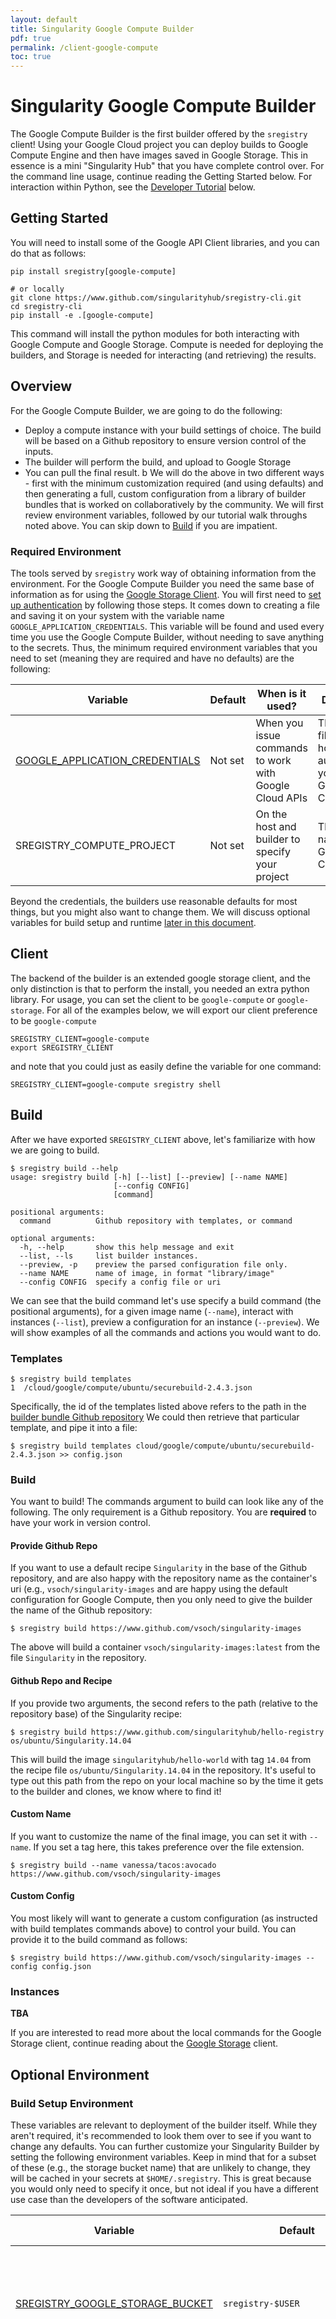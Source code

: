 ```yaml
---
layout: default
title: Singularity Google Compute Builder
pdf: true
permalink: /client-google-compute
toc: true
---
```


# Singularity Google Compute Builder

The Google Compute Builder is the first builder offered by the `sregistry` client! Using your Google Cloud
project you can deploy builds to Google Compute Engine and then have images saved in Google Storage. This
in essence is a mini "Singularity Hub" that you have complete control over. For the command line usage, continue
reading the Getting Started below. For interaction within Python, see the [Developer Tutorial](#developer-tutorial) 
below.

## Getting Started
You will need to install some of the Google API Client libraries, and you can do that as follows:

```
pip install sregistry[google-compute]

# or locally
git clone https://www.github.com/singularityhub/sregistry-cli.git
cd sregistry-cli
pip install -e .[google-compute]
```

This command will install the python modules for both interacting with Google Compute
and Google Storage. Compute is needed for deploying the builders, and Storage is
needed for interacting (and retrieving) the results.

## Overview
For the Google Compute Builder, we are going to do the following:

 - Deploy a compute instance with your build settings of choice. The build will be based on a Github repository to ensure version control of the inputs.
 - The builder will perform the build, and upload to Google Storage
 - You can pull the final result.
b
We will do the above in two different ways - first with the minimum customization required (and using defaults) and then generating a full, custom configuration from a library of builder bundles that is worked on collaboratively by the community.
We will first review environment variables, followed by our tutorial walk throughs noted above. You can skip down to [Build](#build) if you are impatient.


### Required Environment
The tools served by `sregistry` work way of obtaining information from the environment. For the Google Compute Builder you need the same base of information as for using the [Google Storage Client](/sregistry-cli/client-google-storage). You will first need to [set up authentication](https://cloud.google.com/docs/authentication/getting-started) by following those steps. It comes down to creating a file and saving it on your system with the variable name `GOOGLE_APPLICATION_CREDENTIALS`. This variable will be found and used every time you use the Google Compute Builder, without needing to save anything to the secrets. Thus, the minimum required environment variables that you need to set (meaning they are required and have no defaults) are the following:

| Variable | Default | When is it used? | Description |
|----------|---------|------------------|-------------|
| [GOOGLE_APPLICATION_CREDENTIALS](https://cloud.google.com/docs/authentication/getting-started) | Not set | When you issue commands to work with Google Cloud APIs | This is a json file on your host that authenticates you with Google Cloud |
| SREGISTRY_COMPUTE_PROJECT | Not set | On the host and builder to specify your project | This is the name of your Google Cloud Project |

Beyond the credentials, the builders use reasonable defaults for most things, but you might also want to change them. We will discuss optional variables for build setup and runtime [later in this document](#optional-environment).


## Client
The backend of the builder is an extended google storage client, and the only distinction
is that to perform the install, you needed an extra python library. For usage, you can
set the client to be `google-compute` or `google-storage`. For all of the 
examples below, we will export our client preference to be `google-compute`

```
SREGISTRY_CLIENT=google-compute
export SREGISTRY_CLIENT
```
and note that you could just as easily define the variable for one command:

```
SREGISTRY_CLIENT=google-compute sregistry shell
```

## Build
After we have exported `SREGISTRY_CLIENT` above, let's familiarize with how we
are going to build. 

```
$ sregistry build --help
usage: sregistry build [-h] [--list] [--preview] [--name NAME]
                       [--config CONFIG]
                       [command]

positional arguments:
  command          Github repository with templates, or command

optional arguments:
  -h, --help       show this help message and exit
  --list, --ls     list builder instances.
  --preview, -p    preview the parsed configuration file only.
  --name NAME      name of image, in format "library/image"
  --config CONFIG  specify a config file or uri
```

We can see that the build command let's use specify a build command (the positional arguments),
for a given image name (`--name`), interact with instances (`--list`), 
preview a configuration for an instance (`--preview`). We will show examples of all
the commands and actions you would want to do.

### Templates

```
$ sregistry build templates
1  /cloud/google/compute/ubuntu/securebuild-2.4.3.json
```

Specifically, the id of the templates listed above refers to the path in the
[builder bundle Github repository](https://www.github.com/singularityhub/builders) 
We could then retrieve that particular template,  and pipe it into a file:

```
$ sregistry build templates cloud/google/compute/ubuntu/securebuild-2.4.3.json >> config.json
```

### Build
You want to build! The commands argument to build can look like any of the following. The
only requirement is a Github repository. You are **required** to have your work in version
control. 

#### Provide Github Repo
If you want to use a default recipe `Singularity` in the base of the Github repository,
and are also happy with the repository name as the container's uri (e.g., `vsoch/singularity-images`
and are happy using the default configuration for Google Compute, then you only need to give
the builder the name of the Github repository:

```
$ sregistry build https://www.github.com/vsoch/singularity-images
```

The above will build a container `vsoch/singularity-images:latest` from the file 
`Singularity` in the repository.

#### Github Repo and Recipe
If you provide two arguments, the second refers to the path (relative to the repository base)
of the Singularity recipe:

```
$ sregistry build https://www.github.com/singularityhub/hello-registry os/ubuntu/Singularity.14.04 
```

This will build the image `singularityhub/hello-world` with tag `14.04` from the recipe file
`os/ubuntu/Singularity.14.04` in the repository. It's useful to type out this path from the
repo on your local machine so by the time it gets to the builder and clones, we know where to find it!

#### Custom Name
If you want to customize the name of the final image, you can set it with `--name`. If you
set a tag here, this takes preference over the file extension.

```
$ sregistry build --name vanessa/tacos:avocado https://www.github.com/vsoch/singularity-images
```

#### Custom Config
You most likely will want to generate a custom configuration (as instructed with build templates commands
above) to control your build. You can provide it to the build command as follows:

```
$ sregistry build https://www.github.com/vsoch/singularity-images --config config.json
```

### Instances

**TBA**

If you are interested to read more about the local commands for the Google Storage client,
continue reading about the [Google Storage](/sregistry-cli/client-google-storage) client.


## Optional Environment

### Build Setup Environment
These variables are relevant to deployment of the builder itself. While they aren't required, it's recommended to look them over to see if you want to change any defaults. You can further customize your Singularity Builder by setting the following environment variables. Keep in mind that for a subset of these (e.g., the storage bucket name) that are unlikely to change, they will be cached in your secrets at `$HOME/.sregistry`. This is great because you would only need to specify it once, but not ideal if you have a different use case than the developers of the software anticipated.

| Variable | Default | When is it used? | Description |
|----------|---------|------------------|-------------|
| [SREGISTRY_GOOGLE_STORAGE_BUCKET](https://cloud.google.com/storage/docs/json_api/v1/buckets) | `sregistry-$USER` | on your machine to create and query containers, and by the builder to upload finished | the Google Cloud Storage bucket in your project |
| `SREGISTRY_GOOGLE_STORAGE_PRIVATE` | not set (False) | build time | by default, images that you upload will be made public, meaning that a user that stumbles on the URL (or has permission to read your bucket otherwise) will be able to see and download them. If you want to make an image private (one time or globally with an export in your bash profile) you should export this variable as some derivative of yes/true. If no variable is found, images are made public by default. If you set the variable once, it will be saved in your configuration for all subsequent images. |
| `SREGISTRY_COMPUTE_ZONE` | `us-west1-a` | At setup to choose a zone for your instance. | The zone to deploy the instance to. [docs](https://cloud.google.com/compute/docs/regions-zones/) |
| `SREGISTRY_COMPUTE_CONFIG` | `cloud/google/ubuntu/secbuild-2.4.1.json` | The build configuration for Google Compute Engine | It is used when setting up the build on the user's machine | This variable can refer to a file on the host, or a build configuration id associated with a path in the `SREGISTRY_BUILDER_REPO`. In both cases, a json config.json is found and loaded to set up the builder. | 
| SREGISTRY_BUILDER_machine_type | `n1-standard-1`| Sent to Google Cloud APIs to deploy the instance | The Google Compute Instance type, with [options described here](https://cloud.google.com/compute/docs/machine-types) |
| GOOGLE_COMPUTE_PROJECT | `debian-project` |  To get the path to the actual image of your instance, you must provide a project and family. This is the project for debian. | The project that has a family of images to select your instance from |
|GOOGLE_COMPUTE_IMAGE_FAMILY| `debian-8` | To find the instance image link from the family at setup time. | The default image to use for the builder |

Notice the last two images for the Google Compute Project and Family? If you want faster builds, or to further customize your instance, you can generate images in advance with things ready to go, and then specify them here. This is how we configure the Singularity Hub builders so building starts immediately without waiting to install and compile Singularity.

### Runtime (Before Builder Bundle) Environment

These variables are relevant to actual build runtime, and defined and retrieved as metadata in the [start_script templates](https://github.com/singularityhub/sregistry-cli/tree/master/sregistry/main/templates) packaged with the
`sregistry` client. This is the script that is called when the instance starts up, and its job is to clone the 
builder bundle repository (with your selected builder scripts) and run it. At this point in time, we've deployed the
instance but haven't yet cloned the builder bundle. We use a set of variables prefixed with `SREGISTRY_BUILDER_*` retrieved
via instance metadata to identify the builder's repository (e.g., [https://www.github.com/singularityhub/builders](https://www.github.com/singularityhub/builders).


| Variable | Default | When is it used? | Description |
|----------|---------|------------------|-------------|
| SREGISTRY_BUILDER_REPO | https://www.singularityhub.org/builders | Used to retrieve the builder bundle specified by the user. | The repository that serves the builder bundle API that is cloned to get the scripts to perform the build. Yes, you can create your own, or contribute to the community default! |
| SREGISTRY_BUILDER_BRANCH | `master` | To clone the correct branch of the builder at runtime | The branch of the builder bundle to clone |
| SREGISTRY_BUILDER_COMMIT | Not set | To clone the correct commit of the builder at runtime | The commit to use for the buider repository |
| SREGISTRY_BUILDER_RUNSCRIPT | `run.sh` | This, with path relative to the build bundle, is called after cloning the build bundle repo and cd'ing into the folder. The path is relevant to its parent folder, so usually `run.sh` will suffice. | This is the script that is called after cd'ing into the folder. It should handle installing dependencies (including Singularity) along with running the build, uploading results to storage, and shutting down the instance. |
| SREGISTRY_BUILDER_KILLHOURS | 10| During build, in case there is issue, kill the process at this time | After how many hours should the entire process be given up? If not, you need to manage your instances in your build console. |
| SREGISTRY_BUILDER_MANAGER | `apt` | The package manager use in the `start_script.sh` to install git and clone the builder repo | The custom installation of dependencies is done by the builder bundle, but we need a starting base to clone this with git. This variable will determine if you will get an instance with git or yum. |

### Runtime (During Builder Bundle) Environment
Once the builder bundle is cloned and the `SREGISTRY_BUILDER_RUNSCRIPT` is called, we need to do simple things line install Singularity. Thus, variables prefixed with `SINGULARITY_*` refer to the installation of Singularity itself, and other Singulraity building environment variables that you want to set.

| Variable | Default | When is it used? | Description |
|----------|---------|------------------|-------------|
| SINGULARITY_RECIPE | Singularity at base (root) of repository | The recipe is up to you to specify for the builder, and must be discovered to exist at buildtime. | The Singularity recipe to build from the repository, which also determines the image tag via its extension. No extension indicates tag `latest` |
| SINGULARITY_REPO | `https://github.com/cclerget/singularity.git` | The Singularity repository to install from is cloned and built at runtime. |  This default is used as the source of secure builds maintained by [@cclerget](https://www.github.com/cclerget). |
| SINGULARITY_BRANCH  | `feature-squashbuild-secbuild-2.4.3` | The branch is cloned from the getgo to install Singularity during build time |  This is the branch that you want to checkout for the Singularity software |
| SINGULARITY_COMMIT  | Not set | The commit to use to install Singularity during build time |  This is the commit that would be checked out, if defined. |

Any other remaining variables that you might find in a config.json are specific to that builder, for example, the default has a `CONTACT` variable that might be set to send notification to an email.  Remember that all of these variables are defined in your `config.json` file that you hand off to the `sregistry` client. You are free to add or subtract any variables that your custom config might need, and generally the config will provide an empty value if a metadata variable is optional.


## Developer Tutorial
You might want to integrate the global client into your software to run custom builds. You can do this!
We will be using the interactive shell, started as follows, to do this:

```
SREGISTRY_CLIENT=google-compute sregistry shell
[client|google-compute] [database|sqlite:////home/vanessa/.singularity/sregistry.db]
[bucket][sregistry-vanessa]
```

and note that if you wanted to do this from scratch, you could do:

```
from sregistry.main import get_client
client = get_client('google-compute')
```

Let's start by defining a repository with Singularity build recipes, and using the default
provided by the client, `Singularity`.

```
repo = 'https://www.github.com/vsoch/singularity-images'
recipe = "Singularity"
```



<div>
    <a href="/sregistry-cli/clients"><button class="previous-button btn btn-primary"><i class="fa fa-chevron-left"></i> </button></a>
    <a href="/sregistry-cli/client-google-storage"><button class="next-button btn btn-primary"><i class="fa fa-chevron-right"></i> </button></a>
</div><br>

